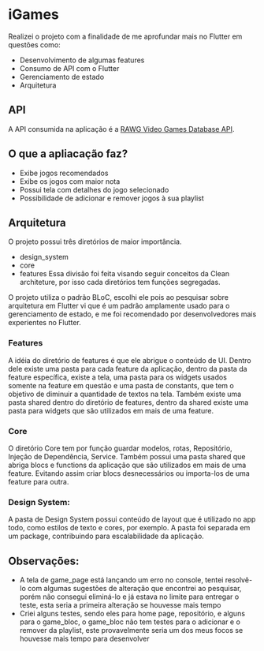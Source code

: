 # iGames

Realizei o projeto com a finalidade de me aprofundar mais no Flutter em questões como:
- Desenvolvimento de algumas features
- Consumo de API com o Flutter
- Gerenciamento de estado
- Arquitetura

## API
A API consumida na aplicação é a [RAWG Video Games Database API](https://api.rawg.io/docs/).

## O que a apliacação faz?

- Exibe jogos recomendados
- Exibe os jogos com maior nota
- Possui tela com detalhes do jogo selecionado
- Possibilidade de adicionar e remover jogos à sua playlist

## Arquitetura
O projeto possui três diretórios de maior importância. 
- design_system
- core
- features
Essa divisão foi feita visando seguir conceitos da Clean architeture, por isso cada diretórios tem funções segregadas.

O projeto utiliza o padrão BLoC, escolhi ele pois ao pesquisar sobre arquitetura em Flutter vi que é um padrão amplamente usado para o gerenciamento de estado, e me foi recomendado por desenvolvedores mais experientes no Flutter.

### Features

A idéia do diretório de features é que ele abrigue o conteúdo de UI.
Dentro dele existe uma pasta para cada feature da aplicação, dentro da pasta da feature específica, existe a tela, uma pasta para os widgets usados somente na feature em questão e uma pasta de constants, que tem o objetivo de diminuir a quantidade de textos na tela.
Também existe uma pasta shared dentro do diretório de features, dentro da shared existe uma pasta para widgets que são utilizados em mais de uma feature.

### Core

O diretório Core tem por função guardar modelos, rotas, Repositório, Injeção de Dependência, Service. Também possui uma pasta shared que abriga blocs e functions da aplicação que são utilizados em mais de uma feature. 
Evitando assim criar blocs desnecessários ou importa-los de uma feature para outra.

### Design System:

A pasta de Design System possui conteúdo de layout que é utilizado no app todo, como estilos de texto e cores, por exemplo. A pasta foi separada em um package, contribuindo para escalabilidade da aplicação.

## Observações:

- A tela de game_page está lançando um erro no console, tentei resolvê-lo com algumas sugestões de alteração que encontrei ao pesquisar, porém não consegui eliminá-lo e já estava no limite para entregar o teste, esta seria a primeira alteração se houvesse mais tempo
- Criei alguns testes, sendo eles para home page, repositório, e alguns para o game_bloc, o game_bloc não tem testes para o adicionar e o remover da playlist, este provavelmente seria um dos meus focos se houvesse mais tempo para desenvolver
